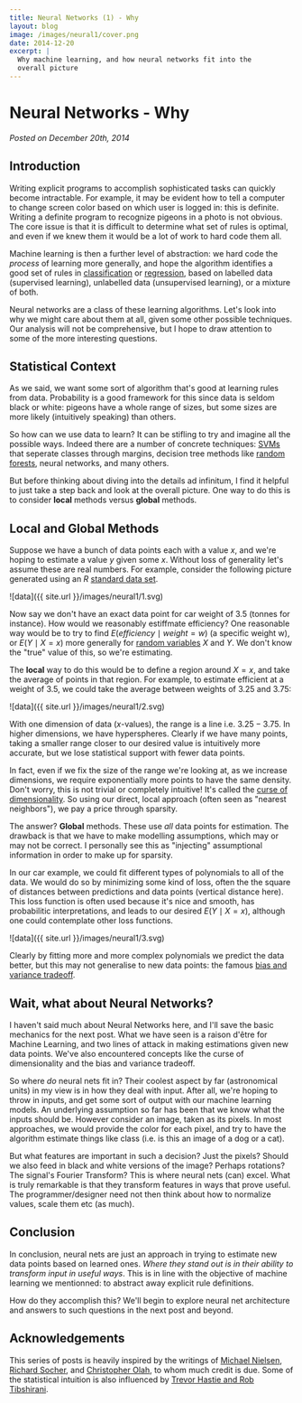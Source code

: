 ```yaml
---
title: Neural Networks (1) - Why
layout: blog
image: /images/neural1/cover.png
date: 2014-12-20
excerpt: |
  Why machine learning, and how neural networks fit into the 
  overall picture
---
```



# Neural Networks - Why

_Posted on December 20th, 2014_

## Introduction

Writing explicit programs to accomplish sophisticated tasks can quickly become 
intractable. For example, it may be evident how to tell a computer to change screen 
color based on which user is logged in: this is definite. Writing a definite program to 
recognize pigeons in a photo is not obvious. The core issue is that it is difficult to 
determine what set of rules is optimal, and even if we knew them it would be a lot of work to hard code them all.

Machine learning is then a further level of abstraction: we hard code the _process_ of 
learning more generally, and hope the algorithm identifies a good set of rules in [classification](http://en.wikipedia.org/wiki/Statistical_classification) or [regression](http://en.wikipedia.org/wiki/Regression_analysis), based on labelled data (supervised learning), unlabelled data (unsupervised learning), or a mixture of both.

Neural networks are a class of these learning algorithms. Let's look into why we 
might care about them at all, given some other possible techniques. Our analysis 
will not be comprehensive, but I hope to draw attention to some of the more 
interesting questions.

## Statistical Context

As we said, we want some sort of algorithm that's good at learning rules from data. 
Probability is a good framework for this since data is seldom black or white: pigeons 
have a whole range of sizes, but some sizes are more likely (intuitively speaking) than others.

So how can we use data to learn? It can be stifling to try and imagine all the possible 
ways. Indeed there are a number of concrete techniques: [SVMs](http://en.wikipedia.org/wiki/Support_vector_machine) that seperate classes through margins, decision tree methods like [random forests](http://en.wikipedia.org/wiki/Random_forest), neural networks, and many others.

But before thinking about diving into the details ad infinitum, I find it helpful to just take a step back and look at the overall picture. One way to do this is to consider 
**local** methods versus **global** methods.

## Local and Global Methods

Suppose we have a bunch of data points each with a value $x$, and we're hoping to 
estimate a value $y$ given some $x$. Without loss of generality let's assume these are 
real numbers. For example, consider the following picture generated using an $R$ 
[standard data set](http://www.statmethods.net/graphs/scatterplot.html).

![data]({{ site.url }}/images/neural1/1.svg)

Now say we don't have an exact data point for car weight of 3.5 (tonnes for instance). How 
would we reasonably estiffmate efficiency? One reasonable way would be to try to find 
$E(efficiency  \mid  weight = w)$ (a specific weight w), or $E(Y \mid X=x)$ more generally for [random variables](http://en.wikipedia.org/wiki/Random_variable) $X$ and $Y$. We don't know the "true" value of this, so we're estimating.

The **local** way to do this would be to define a region around $X=x$, and take the average of points in that region. For example, to estimate efficient at a weight of $3.5$, 
we could take the average between weights of $3.25$ and $3.75$:

![data]({{ site.url }}/images/neural1/2.svg)

With one dimension of data ($x$-values), the range is a line i.e. $3.25 - 3.75$. In higher 
dimensions, we have hyperspheres. Clearly if we have many points, taking a smaller range closer to our desired value is intuitively more accurate, but we lose statistical support with fewer data points.

In fact, even if we fix the size of the range we're looking at, as we increase dimensions, 
we require exponentially more points to have the same density. Don't worry, this is not 
trivial or completely intuitive! It's called the [curse of dimensionality](http://en.wikipedia.org/wiki/Curse_of_dimensionality). So using our direct, local approach (often seen as "nearest neighbors"), we pay a price through sparsity.

The answer? **Global** methods. These use _all_ data points for estimation. The drawback is that we have to make modelling assumptions, which may or may not be correct. I personally see this as "injecting" assumptional information in order to make up for sparsity.

In our car example, we could fit different types of polynomials to all of the data. We would do so by minimizing some kind of loss, often the the square of distances between predictions and data points (vertical distance here). This loss function is often used because it's nice and smooth, has probabilitic interpretations, and leads to our desired 
$E(Y \mid X=x)$, although one could contemplate other loss functions.

![data]({{ site.url }}/images/neural1/3.svg)

Clearly by fitting more and more complex polynomials we predict the data better, but this 
may not generalise to new data points: the famous [bias and variance tradeoff](http://en.wikipedia.org/wiki/Bias%E2%80%93variance_tradeoff).

## Wait, what about Neural Networks?

I haven't said much about Neural Networks here, and I'll save the basic mechanics for 
the next post. What we have seen is a raison d'être for Machine Learning, and two lines 
of attack in making estimations given new data points. We've also encountered concepts 
like the curse of dimensionality and the bias and variance tradeoff.

So where _do_ neural nets fit in? Their coolest aspect by far (astronomical units) in my view is in how they deal with input. After all, we're hoping to throw in inputs, and get 
some sort of output with our machine learning models. An underlying assumption so far has been that we know what the inputs should be. However consider an image, taken as its pixels. In most approaches, we would provide the color for each pixel, and try to have the algorithm estimate things like class (i.e. is this an image of a dog or a cat).

But what features are important in such a decision? Just the pixels? Should we also feed in black and white versions of the image? Perhaps rotations? The signal's Fourier Transform? This is where neural nets (can) excel. What is truly remarkable is that they transform features in ways that prove useful. The programmer/designer need not then 
think about how to normalize values, scale them etc (as much).

## Conclusion

In conclusion, neural nets are just an approach in trying to estimate new data points 
based on learned ones. _Where they stand out is in their ability to transform input in useful ways_. This is in line with the objective of machine learning we mentionned: to abstract away explicit rule definitions.

How do they accomplish this? We'll begin to explore neural net architecture and answers to such questions in the next post and beyond.

## Acknowledgements

This series of posts is heavily inspired by the writings of 
[Michael Nielsen](http://neuralnetworksanddeeplearning.com/), 
[Richard Socher](http://www.socher.org/index.php/Main/HomePage), and 
[Christopher Olah](http://colah.github.io/), to whom much credit is due. Some of the 
statistical intuition is also influenced by [Trevor Hastie and Rob Tibshirani](http://www.r-bloggers.com/in-depth-introduction-to-machine-learning-in-15-hours-of-expert-videos/).
